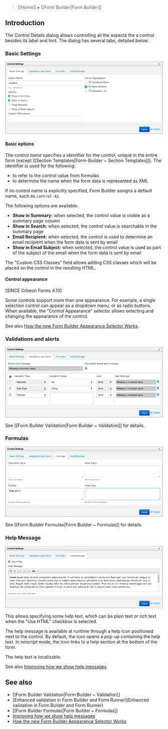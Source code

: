 > [[Home]] ▸ [[Form Builder|Form Builder]]

## Introduction

The Control Details dialog allows controlling all the aspects the a control besides its label and hint. The dialog
has several tabs, detailed below.

### Basic Settings

![Basic Settings tab](images/fb-control-settings.png)

#### Basic options

The control *name* specifies a identifier for the control, unique in the entire form (except [[Section Templates|Form-Builder ~ Section Templates]]). The
identifier is used for the following:

- to refer to the control value from formulas
- to determine the name when the form data is represented as XML

If no control name is explicitly specified, Form Builder assigns a default name, such as `control-42`.

The following options are available:

- __Show in Summary:__ when selected, the control value is visible as a summary page column
- __Show in Search:__ when selected, the control value is searchable in the summary page
- __Email Recipient:__ when selected, the control is used to determine an email recipient when the form data is sent by email
- __Show in Email Subject:__ when selected, the control value is used as part of the subject of the email when the form data is sent by email

The "Custom CSS Classes" field allows adding CSS classes which will be placed on the control in the resulting HTML.

#### Control appearance

[SINCE Orbeon Forms 4.10]

Some controls support more than one appearance. For example, a single selection control can appear as a dropdown menu,
or as radio buttons. When available, the "Control Appearance" selector allows selecting and changing the appearance of
the control.

See also [How the new Form Builder Appearance Selector Works](http://blog.orbeon.com/2015/06/how-new-form-builder-appearance.html).

### Validations and alerts

![Validations and alerts tab](images/fb-control-settings-validations.png)

See [[Form Builder Validation|Form Builder ~ Validation]] for details.

### Formulas

![Formulas tab](images/fb-control-settings-formulas.png)

See [[Form Builder Formulas|Form Builder ~ Formulas]] for details.

### Help Message

![Help tab](images/fb-control-settings-help.png)

This allows specifying some help text, which can be plain text or rich text when the "Use HTML" checkbox is selected.

The help message is available at runtime through a help icon positioned next to the control. By default, the icon opens a pop-up containing the help text. In *noscript* mode, the icon links to a help section at the bottom of the form.

The help text is localizable.

See also [Improving how we show help messages](http://blog.orbeon.com/2014/01/improving-how-we-show-help-messages.html).

## See also

- [[Form Builder Validation|Form Builder ~ Validation]]
- [Enhanced validation in Form Builder and Form Runner](Enhanced validation in Form Builder and Form Runner)
- [[Form Builder Formulas|Form Builder ~ Formulas]]
- [Improving how we show help messages](http://blog.orbeon.com/2014/01/improving-how-we-show-help-messages.html)
- [How the new Form Builder Appearance Selector Works](http://blog.orbeon.com/2015/06/how-new-form-builder-appearance.html)